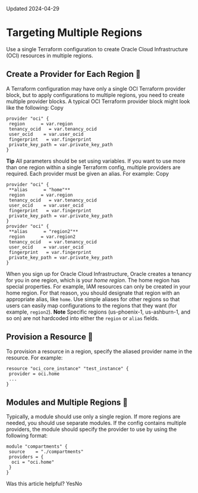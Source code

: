 Updated 2024-04-29
# Targeting Multiple Regions
Use a single Terraform configuration to create Oracle Cloud Infrastructure (OCI) resources in multiple regions.
## Create a Provider for Each Region 🔗 
A Terraform configuration may have only a single OCI Terraform provider block, but to apply configurations to multiple regions, you need to create multiple provider blocks.
A typical OCI Terraform provider block might look like the following:
Copy
```
provider "oci" {
 region      = var.region
 tenancy_ocid   = var.tenancy_ocid
 user_ocid    = var.user_ocid
 fingerprint   = var.fingerprint
 private_key_path = var.private_key_path
}
```

**Tip** All parameters should be set using variables.
If you want to use more than one region within a single Terraform config, multiple providers are required. Each provider must be given an alias. For example:
Copy
```
provider "oci" {
 **alias      = "home"**
 region      = var.region
 tenancy_ocid   = var.tenancy_ocid
 user_ocid    = var.user_ocid
 fingerprint   = var.fingerprint
 private_key_path = var.private_key_path
}
provider "oci" {
 **alias      = "region2"**
 region      = var.region2
 tenancy_ocid   = var.tenancy_ocid
 user_ocid    = var.user_ocid
 fingerprint   = var.fingerprint
 private_key_path = var.private_key_path
}
```

When you sign up for Oracle Cloud Infrastructure, Oracle creates a tenancy for you in one region, which is your _home region_. The home region has special properties. For example, IAM resources can only be created in your home region. For that reason, you should designate that region with an appropriate alias, like `home`. Use simple aliases for other regions so that users can easily map configurations to the regions that they want (for example, `region2`).
**Note** Specific regions (us-phoenix-1, us-ashburn-1, and so on) are not hardcoded into either the `region` or `alias` fields.
## Provision a Resource 🔗 
To provision a resource in a region, specify the aliased provider name in the resource.
For example:
```
resource "oci_core_instance" "test_instance" {
 provider = oci.home
 ...
}
```

## Modules and Multiple Regions 🔗 
Typically, a module should use only a single region. If more regions are needed, you should use separate modules.
If the config contains multiple providers, the module should specify the provider to use by using the following format:
```
module "compartments" {
 source    = "./compartments"
 providers = {
  oci = "oci.home"
 }
}
```

Was this article helpful?
YesNo

